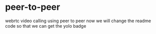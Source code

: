 # peer-to-peer
webrtc video calling using peer to peer
now we will change the readme code so that we can get the yolo badge

